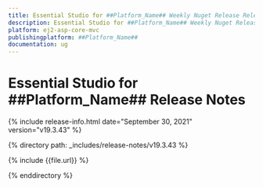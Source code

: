 ```yaml
---
title: Essential Studio for ##Platform_Name## Weekly Nuget Release Release Notes  
description: Essential Studio for ##Platform_Name## Weekly Nuget Release Release Notes  
platform: ej2-asp-core-mvc
publishingplatform: ##Platform_Name##
documentation: ug
---
```


# Essential Studio for  ##Platform_Name##  Release Notes  

{% include release-info.html date="September 30, 2021"   version="v19.3.43"  %} 

{% directory path: _includes/release-notes/v19.3.43 %}

{% include {{file.url}} %}

{% enddirectory %}
